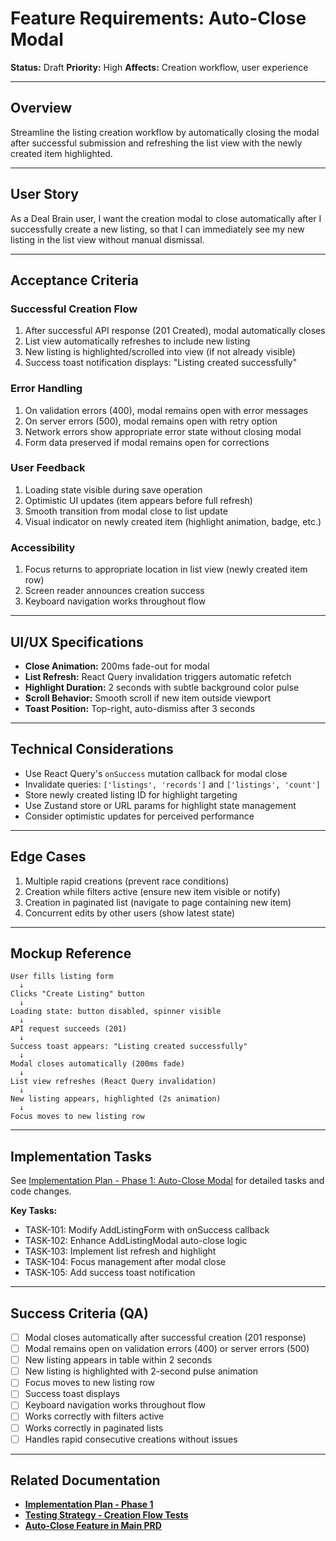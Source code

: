 # Feature Requirements: Auto-Close Modal

**Status:** Draft
**Priority:** High
**Affects:** Creation workflow, user experience

---

## Overview

Streamline the listing creation workflow by automatically closing the modal after successful submission and refreshing the list view with the newly created item highlighted.

---

## User Story

As a Deal Brain user, I want the creation modal to close automatically after I successfully create a new listing, so that I can immediately see my new listing in the list view without manual dismissal.

---

## Acceptance Criteria

### Successful Creation Flow

1. After successful API response (201 Created), modal automatically closes
2. List view automatically refreshes to include new listing
3. New listing is highlighted/scrolled into view (if not already visible)
4. Success toast notification displays: "Listing created successfully"

### Error Handling

1. On validation errors (400), modal remains open with error messages
2. On server errors (500), modal remains open with retry option
3. Network errors show appropriate error state without closing modal
4. Form data preserved if modal remains open for corrections

### User Feedback

1. Loading state visible during save operation
2. Optimistic UI updates (item appears before full refresh)
3. Smooth transition from modal close to list update
4. Visual indicator on newly created item (highlight animation, badge, etc.)

### Accessibility

1. Focus returns to appropriate location in list view (newly created item row)
2. Screen reader announces creation success
3. Keyboard navigation works throughout flow

---

## UI/UX Specifications

- **Close Animation:** 200ms fade-out for modal
- **List Refresh:** React Query invalidation triggers automatic refetch
- **Highlight Duration:** 2 seconds with subtle background color pulse
- **Scroll Behavior:** Smooth scroll if new item outside viewport
- **Toast Position:** Top-right, auto-dismiss after 3 seconds

---

## Technical Considerations

- Use React Query's `onSuccess` mutation callback for modal close
- Invalidate queries: `['listings', 'records']` and `['listings', 'count']`
- Store newly created listing ID for highlight targeting
- Use Zustand store or URL params for highlight state management
- Consider optimistic updates for perceived performance

---

## Edge Cases

1. Multiple rapid creations (prevent race conditions)
2. Creation while filters active (ensure new item visible or notify)
3. Creation in paginated list (navigate to page containing new item)
4. Concurrent edits by other users (show latest state)

---

## Mockup Reference

```
User fills listing form
  ↓
Clicks "Create Listing" button
  ↓
Loading state: button disabled, spinner visible
  ↓
API request succeeds (201)
  ↓
Success toast appears: "Listing created successfully"
  ↓
Modal closes automatically (200ms fade)
  ↓
List view refreshes (React Query invalidation)
  ↓
New listing appears, highlighted (2s animation)
  ↓
Focus moves to new listing row
```

---

## Implementation Tasks

See [Implementation Plan - Phase 1: Auto-Close Modal](../../IMPLEMENTATION_PLAN.md#phase-1-auto-close-modal-week-1) for detailed tasks and code changes.

**Key Tasks:**
- TASK-101: Modify AddListingForm with onSuccess callback
- TASK-102: Enhance AddListingModal auto-close logic
- TASK-103: Implement list refresh and highlight
- TASK-104: Focus management after modal close
- TASK-105: Add success toast notification

---

## Success Criteria (QA)

- [ ] Modal closes automatically after successful creation (201 response)
- [ ] Modal remains open on validation errors (400) or server errors (500)
- [ ] New listing appears in table within 2 seconds
- [ ] New listing is highlighted with 2-second pulse animation
- [ ] Focus moves to new listing row
- [ ] Success toast displays
- [ ] Keyboard navigation works throughout flow
- [ ] Works correctly with filters active
- [ ] Works correctly in paginated lists
- [ ] Handles rapid consecutive creations without issues

---

## Related Documentation

- **[Implementation Plan - Phase 1](../../IMPLEMENTATION_PLAN.md#phase-1-auto-close-modal-week-1)**
- **[Testing Strategy - Creation Flow Tests](../../IMPLEMENTATION_PLAN.md#unit-tests)**
- **[Auto-Close Feature in Main PRD](../PRD.md)**

